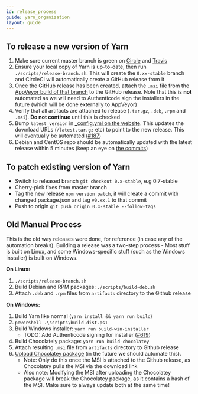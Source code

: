 ```yaml
---
id: release_process
guide: yarn_organization
layout: guide
---
```


## To release a new version of Yarn <a class="toc" id="toc-to-release-a-new-version-of-yarn" href="#toc-to-release-a-new-version-of-yarn"></a>

1. Make sure current master branch is green on [Circle](https://circleci.com/gh/yarnpkg/yarn) and [Travis](https://travis-ci.com/yarnpkg/yarn/builds)
2. Ensure your local copy of Yarn is up-to-date, then run `./scripts/release-branch.sh`. This will create the `0.xx-stable` branch and CircleCI will automatically create a GitHub release from it
3. Once the GitHub release has been created, attach the `.msi` file from the [AppVeyor build of that branch](https://ci.appveyor.com/project/kittens/yarn) to the GitHub release. Note that this is **not** automated as we will need to Authenticode sign the installers in the future (which will be done externally to AppVeyor)
4. Verify that all artifacts are attached to release (`.tar.gz`, `.deb`, `.rpm` and `.msi`). **Do not continue** until this is checked
5. Bump `latest_version` in [_config.yml on the website](https://github.com/yarnpkg/website/blob/master/_config.yml#L9). This updates the download URLs (`/latest.tar.gz` etc) to point to the new release. This will eventually be automated ([#187](https://github.com/yarnpkg/website/issues/187))
6. Debian and CentOS repo should be automatically updated with the latest release within 5 minutes (keep an eye on [the commits](https://github.com/yarnpkg/releases/commits/gh-pages))

<!-- [TODO: Instructions for updating Chocolatey should go here - Currrently Daniel does that manually] -->

## To patch existing version of Yarn <a class="toc" id="toc-to-patch-existing-version-of-yarn" href="#toc-to-patch-existing-version-of-yarn"></a>

- Switch to released branch `git checkout 0.x-stable`, e.g 0.7-stable
- Cherry-pick fixes from master branch
- Tag the new release `npm version patch`, it will create a commit with changed
  package.json and tag `v0.xx.1` to that commit
- Push to origin `git push origin 0.x-stable --follow-tags`

## Old Manual Process <a class="toc" id="toc-old-manual-process" href="#toc-old-manual-process"></a>

This is the old way releases were done, for reference (in case any of the automation breaks). Building a release was a two-step process - Most stuff is built on Linux, and some Windows-specific stuff (such as the Windows installer) is built on Windows.

**On Linux:**

1. `./scripts/release-branch.sh`
2. Build Debian and RPM packages: `./scripts/build-deb.sh`
3. Attach `.deb` and `.rpm` files from `artifacts` directory to the Github release

**On Windows:**

1. Build Yarn like normal (`yarn install && yarn run build`)
2. `powershell .\scripts\build-dist.ps1`
3. Build Windows installer: `yarn run build-win-installer`
    * TODO: Add Authenticode signing for installer ([#619](https://github.com/yarnpkg/yarn/issues/619))
4. Build Chocolately package: `yarn run build-chocolatey`
5. Attach resulting `.msi` file from `artifacts` directory to Github release
6. [Upload Chocolatey package](https://chocolatey.org/packages/upload) (in the future we should automate this).
    * Note: Only do this once the MSI is attached to the Github release, as Chocolatey pulls the MSI via the download link
    * Also note: Modifying the MSI after uploading the Chocolatey package will break the Chocolatey package, as it contains a hash of the MSI. Make sure to always update both at the same time!

